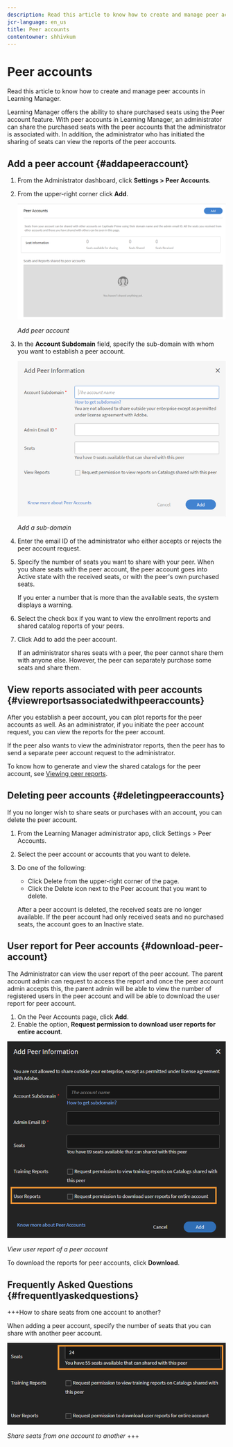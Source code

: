 ```yaml
---
description: Read this article to know how to create and manage peer accounts in Learning Manager.
jcr-language: en_us
title: Peer accounts
contentowner: shhivkum
---
```



# Peer accounts

Read this article to know how to create and manage peer accounts in Learning Manager.

Learning Manager offers the ability to share purchased seats using the Peer account feature. With peer accounts in Learning Manager, an administrator can share the purchased seats with the peer accounts that the administrator is associated with. In addition, the administrator who has initiated the sharing of seats can view the reports of the peer accounts.

## Add a peer account {#addapeeraccount}

1. From the Administrator dashboard, click **Settings > Peer Accounts**.
1. From the upper-right corner click **Add**.

   ![](assets/peeraccount.png)

   *Add peer account*

1. In the **Account Subdomain** field, specify the sub-domain with whom you want to establish a peer account.

   ![](assets/addpeer.png)

   *Add a sub-domain*

1. Enter the email ID of the administrator who either accepts or rejects the peer account request.
1. Specify the number of seats you want to share with your peer. When you share seats with the peer account, the peer account goes into Active state with the received seats, or with the peer's own purchased seats.

   If you enter a number that is more than the available seats, the system displays a warning.

1. Select the check box if you want to view the enrollment reports and shared catalog reports of your peers.
1. Click Add to add the peer account.

   If an administrator shares seats with a peer, the peer cannot share them with anyone else. However, the peer can separately purchase some seats and share them.

## View reports associated with peer accounts {#viewreportsassociatedwithpeeraccounts}

After you establish a peer account, you can plot reports for the peer accounts as well. As an administrator, if you initiate the peer account request, you can view the reports for the peer account.

If the peer also wants to view the administrator reports, then the peer has to send a separate peer account request to the administrator.  

To know how to generate and view the shared catalogs for the peer account, see [Viewing peer reports](reports.md#main-pars_header_894271250).

## Deleting peer accounts {#deletingpeeraccounts}

If you no longer wish to share seats or purchases with an account, you can delete the peer account.

1. From the Learning Manager administrator app, click Settings > Peer Accounts.
1. Select the peer account or accounts that you want to delete.   
1. Do one of the following:

   * Click Delete from the upper-right corner of the page.
   * Click the Delete icon next to the Peer account that you want to delete.

   After a peer account is deleted, the received seats are no longer available. If the peer account had only received seats and no purchased seats, the account goes to an Inactive state.

## User report for Peer accounts {#download-peer-account}

The Administrator can view the user report of the peer account. The parent account admin can request to access the report and once the peer account admin accepts this, the parent admin will be able to view the number of registered users in the peer account and will be able to download the user report for peer account.

1. On the Peer Accounts page, click **Add**.
1. Enable the option, **Request permission to download user reports for entire account**.

![](assets/image034.png)

*View user report of a peer account*

To download the reports for peer accounts, click **Download**. 

## Frequently Asked Questions {#frequentlyaskedquestions}

+++How to share seats from one account to another?

When adding a peer account, specify the number of seats that you can share with another peer account.

![](assets/share-seats.png)

*Share seats from one account to another*
+++

